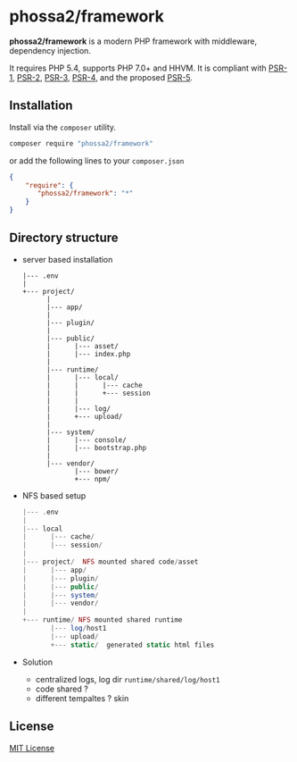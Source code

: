 # phossa2/framework

**phossa2/framework** is a modern PHP framework with middleware, dependency
injection.

It requires PHP 5.4, supports PHP 7.0+ and HHVM. It is compliant with [PSR-1][PSR-1],
[PSR-2][PSR-2], [PSR-3][PSR-3], [PSR-4][PSR-4], and the proposed [PSR-5][PSR-5].

[PSR-1]: http://www.php-fig.org/psr/psr-1/ "PSR-1: Basic Coding Standard"
[PSR-2]: http://www.php-fig.org/psr/psr-2/ "PSR-2: Coding Style Guide"
[PSR-3]: http://www.php-fig.org/psr/psr-3/ "PSR-3: Logger Interface"
[PSR-4]: http://www.php-fig.org/psr/psr-4/ "PSR-4: Autoloader"
[PSR-5]: https://github.com/phpDocumentor/fig-standards/blob/master/proposed/phpdoc.md "PSR-5: PHPDoc"

Installation
---
Install via the `composer` utility.

```bash
composer require "phossa2/framework"
```

or add the following lines to your `composer.json`

```json
{
    "require": {
       "phossa2/framework": "*"
    }
}
```

Directory structure
---

- server based installation

  ```
  |--- .env
  |
  +--- project/
        |
        |--- app/
        |
        |--- plugin/
        |
        |--- public/
        |      |--- asset/
        |      |--- index.php
        |
        |--- runtime/
        |      |--- local/
        |      |      |--- cache
        |      |      +--- session
        |      |
        |      |--- log/
        |      +--- upload/
        |
        |--- system/
        |      |--- console/
        |      |--- bootstrap.php
        |
        |--- vendor/
               |--- bower/
               +--- npm/
  ```

- NFS based setup

  ```php
  |--- .env
  |
  |--- local
  |      |--- cache/
  |      |--- session/
  |
  |--- project/  NFS mounted shared code/asset
  |      |--- app/
  |      |--- plugin/
  |      |--- public/
  |      |--- system/
  |      |--- vendor/
  |
  +--- runtime/ NFS mounted shared runtime
         |--- log/host1
         |--- upload/
         +--- static/  generated static html files
  ```

- Solution

  - centralized logs, log dir `runtime/shared/log/host1`
  - code shared ?
  - different tempaltes ? skin

License
---

[MIT License](http://mit-license.org/)
